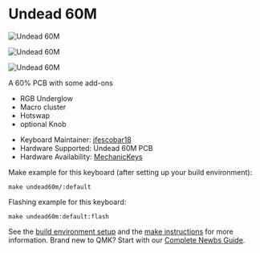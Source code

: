 # Undead 60M

![Undead 60M](https://i.imgur.com/0EWBzNth.jpeg)

![Undead 60M](https://i.imgur.com/m8z1kMVh.jpeg)

![Undead 60M](https://i.imgur.com/AZIfVzNh.jpeg)

A 60% PCB with some add-ons
  - RGB Underglow
  - Macro cluster
  - Hotswap
  - optional Knob

* Keyboard Maintainer: [jfescobar18](https://github.com/jfescobar18)
* Hardware Supported: Undead 60M PCB
* Hardware Availability: [MechanicKeys](https://www.facebook.com/MechanicKeys-104963764775280)

Make example for this keyboard (after setting up your build environment):

    make undead60m/:default

Flashing example for this keyboard:

    make undead60m:default:flash
    
See the [build environment setup](https://docs.qmk.fm/#/getting_started_build_tools) and the [make instructions](https://docs.qmk.fm/#/getting_started_make_guide) for more information. Brand new to QMK? Start with our [Complete Newbs Guide](https://docs.qmk.fm/#/newbs).
